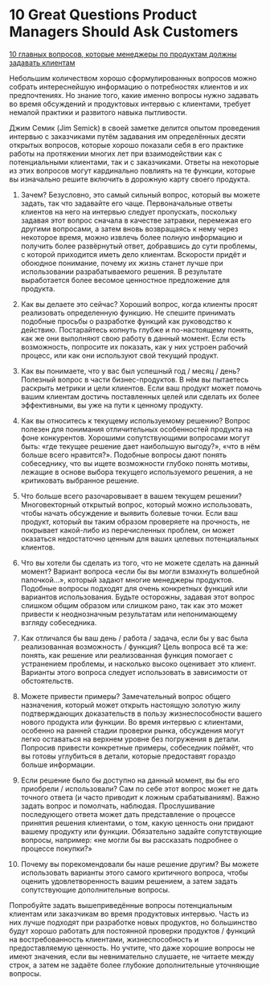 # 10 Great Questions Product Managers Should Ask Customers

[10 главных вопросов, которые менеджеры по продуктам должны задавать клиентам](https://cleverics.ru/digital/2021/04/10-glavnyx-voprosov-kotorye-menedzhery-po-produktam-dolzhny-zadavat-klientam/ "cleverics.ru")

Небольшим количеством хорошо сформулированных вопросов можно собрать интереснейшую информацию о потребностях клиентов и их предпочтениях. Но знание того, какие именно вопросы нужно задавать во время обсуждений и продуктовых интервью с клиентами, требует немалой практики и развитого навыка пытливости.

Джим Семик (Jim Semick) в своей заметке делится опытом проведения интервью с заказчиками путём задавания им определённых десяти открытых вопросов, которые хорошо показали себя в его практике работы на протяжении многих лет при взаимодействии как с потенциальными клиентами, так и с заказчиками. Ответы на некоторые из этих вопросов могут кардинально повлиять на те функции, которые вы изначально решите включить в дорожную карту своего продукта.

1. Зачем?
Безусловно, это самый сильный вопрос, который вы можете задать, так что задавайте его чаще. Первоначальные ответы клиентов на него на интервью следует пропускать, поскольку задавая этот вопрос сначала в качестве затравки, перемежая его другими вопросами, а затем вновь возвращаясь к нему через некоторое время, можно извлечь более полную информацию и получить более развёрнутый ответ, добравшись до сути проблемы, с которой приходится иметь дело клиентам. Вскорости придёт и обоюдное понимание, почему их жизнь станет лучше при использовании разрабатываемого решения. В результате выработается более весомое ценностное предложение для продукта.

2. Как вы делаете это сейчас?
Хороший вопрос, когда клиенты просят реализовать определенную функцию. Не спешите принимать подобные просьбы о разработке функций как руководство к действию. Постарайтесь копнуть глубже и по-настоящему понять, как же они выполняют свою работу в данный момент. Если есть возможность, попросите их показать, как у них устроен рабочий процесс, или как они используют свой текущий продукт.

3. Как вы понимаете, что у вас был успешный год / месяц / день?
Полезный вопрос в части бизнес-продуктов. В нём вы пытаетесь раскрыть метрики и цели клиентов. Если ваш продукт может помочь вашим клиентам достичь поставленных целей или сделать их более эффективными, вы уже на пути к ценному продукту.

4. Как вы относитесь к текущему используемому решению?
Вопрос полезен для понимания отличительных особенностей продукта на фоне конкурентов. Хорошими сопутствующими вопросами могут быть: «где текущее решение дает наибольшую выгоду?», «что в нём больше всего нравится?». Подобные вопросы дают понять собеседнику, что вы ищете возможности глубоко понять мотивы, лежащие в основе выбора текущего используемого решения, а не критиковать выбранное решение.

5. Что больше всего разочаровывает в вашем текущем решении?
Многовекторный открытый вопрос, который можно использовать, чтобы начать обсуждение и выявить болевые точки. Если ваш продукт, который вы таким образом проверяете на прочность, не покрывает какой-либо из перечисленных проблем, он может оказаться недостаточно ценным для ваших целевых потенциальных клиентов.

6. Что вы хотели бы сделать из того, что не можете сделать на данный момент?
Вариант вопроса «если бы вы могли взмахнуть волшебной палочкой…», который задают многие менеджеры продуктов. Подобные вопросы подходят для очень конкретных функций или вариантов использования. Будьте осторожны, задавая этот вопрос слишком общим образом или слишком рано, так как это может привести к неоднозначным результатам или непонимающему взгляду собеседника.

7. Как отличался бы ваш день / работа / задача, если бы у вас была реализованная возможность / функция?
Цель вопроса всё та же: понять, как решение или реализованная функция помогает с устранением проблемы, и насколько высоко оценивает это клиент. Варианты этого вопроса следует использовать в зависимости от обстоятельств.

8. Можете привести примеры?
Замечательный вопрос общего назначения, который может открыть настоящую золотую жилу подтверждающих доказательств в пользу жизнеспособности вашего нового продукта или функции. Во время интервью с клиентами, особенно на ранней стадии проверки рынка, обсуждения могут легко оставаться на верхнем уровне без погружения в детали. Попросив привести конкретные примеры, собеседник поймёт, что вы готовы углубиться в детали, которые предоставят гораздо больше информации.

9. Если решение было бы доступно на данный момент, вы бы его приобрели / использовали?
Сам по себе этот вопрос может не дать точного ответа (и часто приводит к ложным срабатываниям). Важно задать вопрос и помолчать, наблюдая. Прослушивание последующего ответа может дать представление о процессе принятия решения клиентами, о том, какую ценность они придают вашему продукту или функции. Обязательно задайте сопутствующие вопросы, например: «не могли бы вы рассказать подробнее о процессе покупки?»

10. Почему вы порекомендовали бы наше решение другим?
Вы можете использовать варианты этого самого критичного вопроса, чтобы оценить удовлетворенность вашим решением, а затем задать сопутствующие дополнительные вопросы.

Попробуйте задать вышеприведённые вопросы потенциальным клиентам или заказчикам во время продуктовых интервью. Часть из них лучше подходят при разработке новых продуктов, но большинство будут хорошо работать для постоянной проверки продуктов / функций на востребованность клиентами, жизнеспособность и предоставляемую ценность. Но учтите, что даже хорошие вопросы не имеют значения, если вы невнимательно слушаете, не читаете между строк, а затем не задаёте более глубокие дополнительные уточняющие вопросы.

